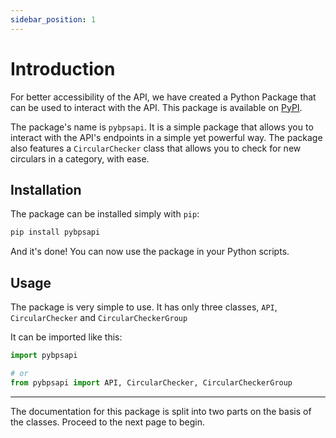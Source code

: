 ```yaml
---
sidebar_position: 1
---
```


# Introduction

For better accessibility of the API, we have created a Python Package that can be used to interact with the API. This package is available on [PyPI](https://pypi.org/project/pybpsapi/). 

The package's name is `pybpsapi`. It is a simple package that allows you to interact with the API's endpoints in a simple yet powerful way. The package also features a `CircularChecker` class that allows you to check for new circulars in a category, with ease. 

## Installation

The package can be installed simply with `pip`:

```bash
pip install pybpsapi
```

And it's done! You can now use the package in your Python scripts.

## Usage

The package is very simple to use. It has only three classes, `API`, `CircularChecker` and `CircularCheckerGroup` 

It can be imported like this:

```python
import pybpsapi

# or
from pybpsapi import API, CircularChecker, CircularCheckerGroup
```

---

The documentation for this package is split into two parts on the basis of the classes. Proceed to the next page to begin.